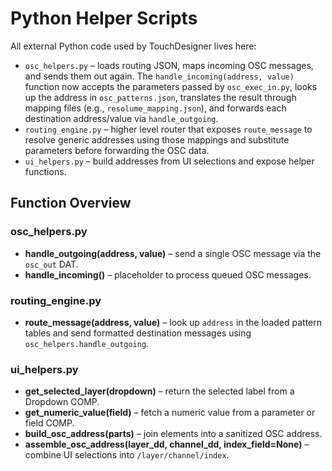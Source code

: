 # Python Helper Scripts

All external Python code used by TouchDesigner lives here:

- `osc_helpers.py` – loads routing JSON, maps incoming OSC messages, and sends
  them out again. The `handle_incoming(address, value)` function now accepts the
  parameters passed by `osc_exec_in.py`, looks up the address in
  `osc_patterns.json`, translates the result through mapping files (e.g.,
  `resolume_mapping.json`), and forwards each destination address/value via
  `handle_outgoing`.
- `routing_engine.py` – higher level router that exposes `route_message` to
  resolve generic addresses using those mappings and substitute parameters
  before forwarding the OSC data.
- `ui_helpers.py` – build addresses from UI selections and expose helper
  functions.

## Function Overview

### osc_helpers.py

- **handle_outgoing(address, value)** – send a single OSC message via the `osc_out` DAT.
- **handle_incoming()** – placeholder to process queued OSC messages.

### routing_engine.py

- **route_message(address, value)** – look up `address` in the loaded pattern
  tables and send formatted destination messages using `osc_helpers.handle_outgoing`.

### ui_helpers.py

- **get_selected_layer(dropdown)** – return the selected label from a Dropdown COMP.
- **get_numeric_value(field)** – fetch a numeric value from a parameter or field COMP.
- **build_osc_address(parts)** – join elements into a sanitized OSC address.
- **assemble_osc_address(layer_dd, channel_dd, index_field=None)** – combine UI selections into `/layer/channel/index`.
